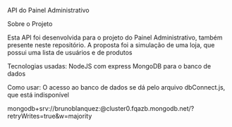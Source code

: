 API do Painel Administrativo

Sobre o Projeto

Esta API foi desenvolvida para o projeto do Painel Administrativo, também presente neste repositório. A proposta foi a simulação de uma loja, que possui uma lista de usuários e de produtos

Tecnologias usadas:
NodeJS com express
MongoDB para o banco de dados

Como usar:
O acesso ao banco de dados se dá pelo arquivo dbConnect.js, que está indisponível

mongodb+srv://brunoblanquez:<password>@cluster0.fqazb.mongodb.net/?retryWrites=true&w=majority
